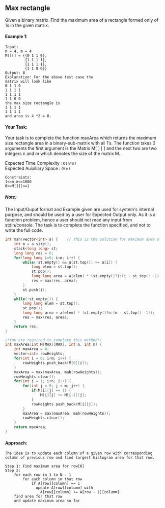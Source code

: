 ## Max rectangle

Given a binary matrix. Find the maximum area of a rectangle formed only of 1s in the given matrix.

#### Example 1:

```
Input:
n = 4, m = 4
M[][] = {{0 1 1 0},
         {1 1 1 1},
         {1 1 1 1},
         {1 1 0 0}}
Output: 8
Explanation: For the above test case the
matrix will look like
0 1 1 0
1 1 1 1
1 1 1 1
1 1 0 0
the max size rectangle is
1 1 1 1
1 1 1 1
and area is 4 *2 = 8.
```

#### Your Task:

Your task is to complete the function maxArea which returns the maximum size rectangle area in a binary-sub-matrix with all 1’s. The function takes 3 arguments the first argument is the Matrix M[ ] [ ] and the next two are two integers n and m which denotes the size of the matrix M.

Expected Time Complexity : `O(n*m)`  
Expected Auixiliary Space : `O(m)`

```
Constraints:
1<=n,m<=1000
0<=M[][]<=1
```

##### Note:

The Input/Ouput format and Example given are used for system's internal purpose, and should be used by a user for Expected Output only. As it is a function problem, hence a user should not read any input from stdin/console. The task is to complete the function specified, and not to write the full code.

```c++
int mah(vector<int> a) {    // This is the solution for maximum area of histogram
    int n = a.size();
    stack<long long> st;
    long long res = 0;
    for(long long i=0; i<n; i++) {
        while(!st.empty() && a[st.top()] >= a[i]) {
            long elem = st.top();
            st.pop();
            long long area = a[elem] * (st.empty()?i:(i - st.top() -1));
            res = max(res, area);
        }
        st.push(i);
    }
    while(!st.empty()) {
        long long elem = st.top();
        st.pop();
        long long area = a[elem] * (st.empty()?n:(n - st.top() -1));
        res = max(res, area);
    }
    return res;
}

/*You are required to complete this method*/
int maxArea(int M[MAX][MAX], int n, int m) {
    int maxArea = 0;
    vector<int> rowHeights;
    for(int i = 0; i<m; i++) {
        rowHeights.push_back(M[0][i]);
    }
    maxArea = max(maxArea, mah(rowHeights));
    rowHeights.clear();
    for(int i = 1; i<n; i++) {
        for(int j = 0; j < m; j++) {
            if(M[i][j] == 1) {
                M[i][j] += M[i-1][j];
            }
            rowHeights.push_back(M[i][j]);
        }
        maxArea = max(maxArea, mah(rowHeights));
        rowHeights.clear();
    }
    return maxArea;
}

```

#### Approach:

```
The idea is to update each column of a given row with corresponding column of previous row and find largest histogram area for that row.

Step 1: Find maximum area for row[0]
Step 2:
    for each row in 1 to N - 1
        for each column in that row
            if A[row][column] == 1
              update A[row][column] with
                A[row][column] += A[row - 1][column]
    find area for that row
    and update maximum area so far
```
